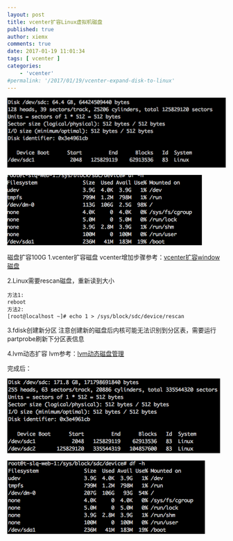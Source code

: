```yaml
---
layout: post
title: vcenter扩容Linux虚拟机磁盘
published: true
author: xiemx
comments: true
date: 2017-01-19 11:01:34
tags: [ vcenter ]
categories:
    - 'vcenter'
#permalink: '/2017/01/19/vcenter-expand-disk-to-linux'
---
```


![img](/images/img_58802ffca93b9.png)

![img](/images/img_5880322f10890.png)

磁盘扩容100G
1.vcenter扩容磁盘
vcenter增加步骤参考：[vcenter扩容window磁盘](/2017/01/12/vcenter-expand-disk-to-windows)

2.Linux需要rescan磁盘，重新读到大小
```shell
方法1:
reboot
方法2:
[root@localhost ~]# echo 1 > /sys/block/sdc/device/rescan
```
3.fdisk创建新分区
	注意创建新的磁盘后内核可能无法识别到分区表，需要运行partprobe刷新下分区表信息

4.lvm动态扩容
lvm参考：[lvm动态磁盘管理](http://www.xiemx.com/2015/11/29/linux动态磁盘管理（lvm）/)

完成后：

![img](/images/img_588031f4a62e1.png)

![img](/images/img_58803215d9370.png)

